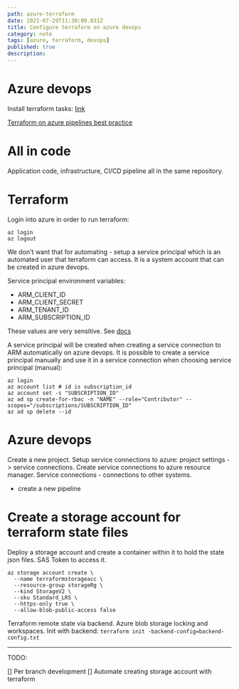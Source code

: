 ```yaml
---
path: azure-terraform
date: 2021-07-29T11:30:00.831Z
title: Configure terraform on azure devops
category: note
tags: [azure, terraform, devops]
published: true
description:
---
```


# Azure devops

Install terraform tasks: [link](https://marketplace.visualstudio.com/items?itemName=charleszipp.azure-pipelines-tasks-terraform)

[Terraform on azure pipelines best practice](https://julie.io/writing/terraform-on-azure-pipelines-best-practices/)

# All in code

Application code, infrastructure, CI/CD pipeline all in the same repository.

# Terraform

Login into azure in order to run terraform:

```
az login
az logout
```

We don't want that for automating - setup a service principal which is an automated user that terraform can access. It is a system account that can be created in azure devops.

Service principal environment variables:

- ARM_CLIENT_ID
- ARM_CLIENT_SECRET
- ARM_TENANT_ID
- ARM_SUBSCRIPTION_ID

These values are very sensitive. See [docs](https://registry.terraform.io/providers/hashicorp/azurerm/latest/docs/guides/service_principal_client_secret)

A service principal will be created when creating a service connection to ARM automatically on azure devops.
It is possible to create a service principal manually and use it in a service connection when choosing service principal (manual):

```shell
az login
az account list # id is subscription_id
az account set -s "SUBSCRIPTION_ID"
az ad sp create-for-rbac -n "NAME" --role="Contributor" --scopes="/subscriptions/SUBSCRIPTION_ID"
az ad sp delete --id
```

# Azure devops

Create a new project. Setup service connections to azure: project settings -> service connections. Create service connections to azure resource manager. Service connections - connections to other systems.

- create a new pipeline

# Create a storage account for terraform state files

Deploy a storage account and create a container within it to hold the state json files.
SAS Token to access it.

```
az storage account create \
  --name terraformstorageacc \
  --resource-group storageRg \
  --kind StorageV2 \
  --sku Standard_LRS \
  --https-only true \
  --allow-blob-public-access false
```

Terraform remote state via backend. Azure blob storage locking and workspaces.
Init with backend: `terraform init -backend-config=backend-config.txt`

---

TODO:

[] Per branch development
[] Automate creating storage account with terraform

